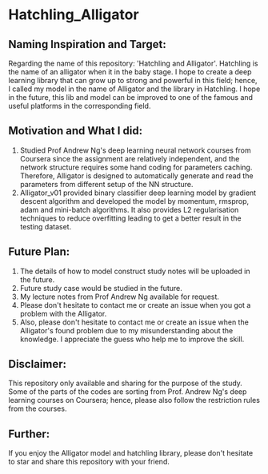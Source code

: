 # Hatchling_Alligator

## Naming Inspiration and Target:
Regarding the name of this repository: 'Hatchling and Alligator'. Hatchling is the name of an alligator when it in the baby stage. I hope to create a deep learning library that can grow up to strong and powerful in this field; hence, I called my model in the name of Alligator and the library in Hatchling. I hope in the future, this lib and model can be improved to one of the famous and useful platforms in the corresponding field.

## Motivation and What I did:
1. Studied Prof Andrew Ng's deep learning neural network courses from Coursera since the assignment are relatively independent, and the network structure requires some hand coding for parameters caching. Therefore, Alligator is designed to automatically generate and read the parameters from different setup of the NN structure. 
2. Alligator_v01 provided binary classifier deep learning model by gradient descent algorithm and developed the model by momentum, rmsprop, adam and mini-batch algorithms. It also provides L2 regularisation techniques to reduce overfitting leading to get a better result in the testing dataset.

## Future Plan:
1. The details of how to model construct study notes will be uploaded in the future.
2. Future study case would be studied in the future.
3. My lecture notes from Prof Andrew Ng available for request.
4. Please don't hesitate to contact me or create an issue when you got a problem with the Alligator.
5. Also, please don't hesitate to contact me or create an issue when the Alligator's found problem due to my misunderstanding about the knowledge. I appreciate the guess who help me to improve the skill.

## Disclaimer:
This repository only available and sharing for the purpose of the study. Some of the parts of the codes are sorting from Prof. Andrew Ng's deep learning courses on Coursera; hence, please also follow the restriction rules from the courses.

## Further:
If you enjoy the Alligator model and hatchling library, please don't hesitate to star and share this repository with your friend. 
